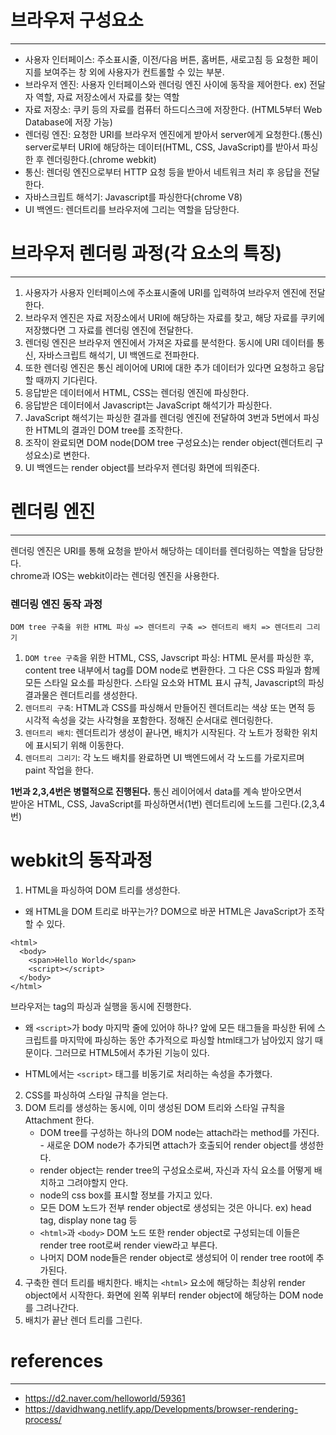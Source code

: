 # 브라우저 구성요소

---

- 사용자 인터페이스: 주소표시줄, 이전/다음 버튼, 홈버튼, 새로고침 등 요청한 페이지를 보여주는 창 외에 사용자가 컨트롤할 수 있는 부분.
- 브라우저 엔진: 사용자 인터페이스와 렌더링 엔진 사이에 동작을 제어한다. ex) 전달자 역할, 자료 저장소에서 자료를 찾는 역할
- 자료 저장소: 쿠키 등의 자료를 컴퓨터 하드디스크에 저장한다. (HTML5부터 Web Database에 저장 가능)
- 렌더링 엔진: 요청한 URI를 브라우저 엔진에게 받아서 server에게 요청한다.(통신) server로부터 URI에 해당하는 데이터(HTML, CSS, JavaScript)를 받아서 파싱한 후 렌더링한다.(chrome webkit)
- 통신: 렌더링 엔진으로부터 HTTP 요청 등을 받아서 네트워크 처리 후 응답을 전달한다.
- 자바스크립트 해석기: Javascript를 파싱한다(chrome V8)
- UI 백엔드: 렌더트리를 브라우저에 그리는 역할을 담당한다.

# 브라우저 렌더링 과정(각 요소의 특징)

---

1. 사용자가 사용자 인터페이스에 주소표시줄에 URI를 입력하여 브라우저 엔진에 전달한다.
2. 브라우저 엔진은 자료 저장소에서 URI에 해당하는 자료를 찾고, 해당 자료를 쿠키에 저장했다면 그 자료를 렌더링 엔진에 전달한다.
3. 렌더링 엔진은 브라우저 엔진에서 가져온 자료를 분석한다. 동시에 URI 데이터를 통신, 자바스크립트 해석기, UI 백엔드로 전파한다.
4. 또한 렌더링 엔진은 통신 레이어에 URI에 대한 추가 데이터가 있다면 요청하고 응답할 때까지 기다린다.
5. 응답받은 데이터에서 HTML, CSS는 렌더링 엔진에 파싱한다.
6. 응답받은 데이터에서 Javascript는 JavaScript 해석기가 파싱한다.
7. JavaScript 해석기는 파싱한 결과를 렌더링 엔진에 전달하여 3번과 5번에서 파싱한 HTML의 결과인 DOM tree를 조작한다.
8. 조작이 완료되면 DOM node(DOM tree 구성요소)는 render object(렌더트리 구성요소)로 변한다.
9. UI 백엔드는 render object를 브라우저 렌더링 화면에 띄워준다.

# 렌더링 엔진

---

렌더링 엔진은 URI를 통해 요청을 받아서 해당하는 데이터를 렌더링하는 역할을 담당한다.  
chrome과 IOS는 webkit이라는 렌더링 엔진을 사용한다.

### 렌더링 엔진 동작 과정

`DOM tree 구축을 위한 HTML 파싱 => 렌더트리 구축 => 렌더트리 배치 => 렌더트리 그리기`

1. `DOM tree 구축`을 위한 HTML, CSS, Javscript 파싱: HTML 문서를 파싱한 후, content tree 내부에서 tag를 DOM node로 변환한다.
   그 다은 CSS 파일과 함께 모든 스타일 요소를 파싱한다. 스타일 요소와 HTML 표시 규칙, Javascript의 파싱 결과물은 렌더트리를 생성한다.
2. `렌더트리 구축`: HTML과 CSS를 파싱해서 만들어진 렌더트리는 색상 또는 면적 등 시각적 속성을 갖는 사각형을 포함한다. 정해진 순서대로 렌더링한다.
3. `렌더트리 배치`: 렌더트리가 생성이 끝나면, 배치가 시작된다. 각 노트가 정확한 위치에 표시되기 위해 이동한다.
4. `렌더트리 그리기`: 각 노드 배치를 완료하면 UI 백엔드에서 각 노드를 가로지르며 paint 작업을 한다.

**1번과 2,3,4번은 병렬적으로 진행된다.**
통신 레이어에서 data를 계속 받아오면서  
받아온 HTML, CSS, JavaScript를 파싱하면서(1번)
렌더트리에 노드를 그린다.(2,3,4번)

# webkit의 동작과정

1. HTML을 파싱하여 DOM 트리를 생성한다.

- 왜 HTML을 DOM 트리로 바꾸는가? DOM으로 바꾼 HTML은 JavaScript가 조작할 수 있다.

```
<html>
  <body>
    <span>Hello World</span>
    <script></script>
  </body>
</html>
```

브라우저는 tag의 파싱과 실행을 동시에 진행한다.

- 왜 `<script>`가 body 마지막 줄에 있어야 하나? 앞에 모든 태그들을 파싱한 뒤에 스크립트를 마지막에 파싱하는 동안 추가적으로 파싱할 html태그가 남아있지 않기 때문이다.
  그러므로 HTML5에서 추가된 기능이 있다.

* HTML에서는 `<script>` 태그를 비동기로 처리하는 속성을 추가했다.

2. CSS를 파싱하여 스타일 규칙을 얻는다.
3. DOM 트리를 생성하는 동시에, 이미 생성된 DOM 트리와 스타일 규칙을 Attachment 한다.
   - DOM tree를 구성하는 하나의 DOM node는 attach라는 method를 가진다. - 새로운 DOM node가 추가되면 attach가 호출되어 render object를 생성한다.
   - render object는 render tree의 구성요소로써, 자신과 자식 요소를 어떻게 배치하고 그려야할지 안다.
   - node의 css box를 표시할 정보를 가지고 있다.
   - 모든 DOM 노드가 전부 render object로 생성되는 것은 아니다. ex) head tag, display none tag 등
   - `<html>`과 `<body>` DOM 노드 또한 render object로 구성되는데 이들은 render tree root로써 render view라고 부른다.
   - 나머지 DOM node들은 render object로 생성되어 이 render tree root에 추가된다.
4. 구축한 렌더 트리를 배치한다.
   배치는 `<html>` 요소에 해당하는 최상위 render object에서 시작한다. 화면에 왼쪽 위부터 render object에 해당하는 DOM node를 그려나간다.
5. 배치가 끝난 렌더 트리를 그린다.

# references

---

- https://d2.naver.com/helloworld/59361
- https://davidhwang.netlify.app/Developments/browser-rendering-process/
